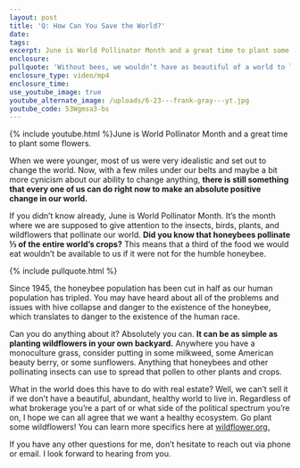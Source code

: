 ```yaml
---
layout: post
title: 'Q: How Can You Save the World?'
date:
tags:
excerpt: June is World Pollinator Month and a great time to plant some flowers.
enclosure:
pullquote: 'Without bees, we wouldn’t have as beautiful of a world to live in.'
enclosure_type: video/mp4
enclosure_time:
use_youtube_image: true
youtube_alternate_image: /uploads/6-23---frank-gray---yt.jpg
youtube_code: 53Wgmsa3-bs
---
```


{% include youtube.html %}June is World Pollinator Month and a great time to plant some flowers.

When we were younger, most of us were very idealistic and set out to change the world. Now, with a few miles under our belts and maybe a bit more cynicism about our ability to change anything, **there is still something that every one of us can do right now to make an absolute positive change in our world.**

If you didn’t know already, June is World Pollinator Month. It’s the month where we are supposed to give attention to the insects, birds, plants, and wildflowers that pollinate our world. **Did you know that honeybees pollinate ⅓ of the entire world’s crops?** This means that a third of the food we would eat wouldn’t be available to us if it were not for the humble honeybee.&nbsp;

{% include pullquote.html %}

Since 1945, the honeybee population has been cut in half as our human population has tripled. You may have heard about all of the problems and issues with hive collapse and danger to the existence of the honeybee, which translates to danger to the existence of the human race.

Can you do anything about it? Absolutely you can. **It can be as simple as planting wildflowers in your own backyard.** Anywhere you have a monoculture grass, consider putting in some milkweed, some American beauty berry, or some sunflowers. Anything that honeybees and other pollinating insects can use to spread that pollen to other plants and crops.

What in the world does this have to do with real estate? Well, we can’t sell it if we don’t have a beautiful, abundant, healthy world to live in. Regardless of what brokerage you’re a part of or what side of the political spectrum you’re on, I hope we can all agree that we want a healthy ecosystem. Go plant some wildflowers\! You can learn more specifics here at [wildflower.org.](http://wildflower.org)

If you have any other questions for me, don’t hesitate to reach out via phone or email. I look forward to hearing from you.